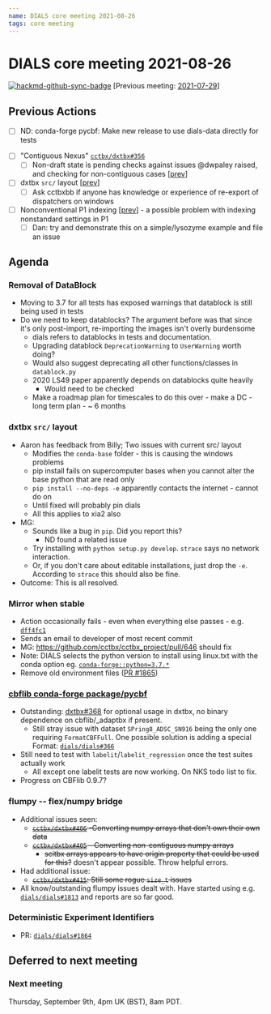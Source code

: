 ```yaml
---
name: DIALS core meeting 2021-08-26
tags: core meeting
---
```


# DIALS core meeting 2021-08-26

[![hackmd-github-sync-badge](https://hackmd.io/RQncDJGAThKzc3FcdfD8Mw/badge)](https://hackmd.io/RQncDJGAThKzc3FcdfD8Mw)
[Previous meeting: [2021-07-29](https://dials.github.io/kb/core/20210729)]


## Previous Actions

* [ ] ND: conda-forge pycbf: Make new release to use dials-data directly for tests
- [ ] "Contiguous Nexus" [`cctbx/dxtbx#356`](https://github.com/cctbx/dxtbx/pull/356)
    - [ ] Non-draft state is pending checks against issues @dwpaley raised, and checking for non-contiguous cases [[prev](https://dials.github.io/kb/core/20210715#contiguous-nexus-pr)]
- [ ] dxtbx `src/` layout [[prev](https://dials.github.io/kb/core/20210715#src-layout-for-dxtbx)]
    - [ ] Ask cctbxbb if anyone has knowledge or experience of re-export of dispatchers on windows
- [ ] Nonconventional P1 indexing [[prev](https://dials.github.io/kb/core/20210715#nonconventional-p1-indexing)] - a possible problem with indexing nonstandard settings in P1
    - [ ] Dan: try and demonstrate this on a simple/lysozyme example and file an issue

## Agenda

### Removal of DataBlock

- Moving to 3.7 for all tests has exposed warnings that datablock is still being used in tests
- Do we need to keep datablocks? The argument before was that since it's only post-import, re-importing the images isn't overly burdensome
  - dials refers to datablocks in tests and documentation.
  - Upgrading datablock `DeprecationWarning` to `UserWarning` worth doing?
  - Would also suggest deprecating all other functions/classes in `datablock.py`
  - 2020 LS49 paper apparently depends on datablocks quite heavily
      - Would need to be checked
  - Make a roadmap plan for timescales to do this over - make a DC - long term plan - ~ 6 months

### dxtbx `src/` layout

- Aaron has feedback from Billy; Two issues with current src/ layout
    - Modifies the `conda-base` folder - this is causing the windows problems
    - pip install fails on supercomputer bases when you cannot alter the base python that are read only
    - `pip install --no-deps -e` apparently contacts the internet - cannot do on 
    - Until fixed will probably pin dials
    - All this applies to xia2 also
- MG:
  - Sounds like a bug in `pip`. Did you report this?
    - ND found a related issue
  - Try installing with `python setup.py develop`. `strace` says no network interaction.
  - Or, if you don't care about editable installations, just drop the `-e`. According to `strace` this should also be fine.
- Outcome: This is all resolved.


### Mirror when stable
- Action occasionally fails - even when everything else passes - e.g. [`dff4fc1`](https://github.com/cctbx/cctbx_project/runs/3178538760)
- Sends an email to developer of most recent commit
- MG: https://github.com/cctbx/cctbx_project/pull/646 should fix
- Note: DIALS selects the python version to install using linux.txt with the conda option eg. [`conda-forge::python=3.7.*`](https://github.com/dials/dials/blob/d895ad2d0b5a6be86da402566d357556ab005afc/installer/bootstrap.py#L118)
- Remove old environment files ([PR #1865](https://github.com/dials/dials/pull/1865))

### [cbflib conda-forge package/pycbf](https://dials.github.io/kb/core/20210520#cbflib-conda-forge-package)

* Outstanding: [dxtbx#368](https://github.com/cctbx/dxtbx/pull/368) for optional usage in dxtbx, no binary dependence on cbflib/_adaptbx if present.
    * Still stray issue with dataset `SPring8_ADSC_SN916` being the only one requiring `FormatCBFFull`. One possible solution is adding a special Format: [`dials/dials#366`](https://github.com/cctbx/dxtbx/pull/366)
* Still need to test with `labelit`/`labelit_regression` once the test suites actually work
    * All except one labelit tests are now working. On NKS todo list to fix.
* Progress on CBFlib 0.9.7?

### flumpy -- flex/numpy bridge
- Additional issues seen:
    - ~~[`cctbx/dxtbx#406`](https://github.com/cctbx/dxtbx/issues/406) -Converting numpy arrays that don't own their own data~~
    - ~~[`cctbx/dxtbx#405`](https://github.com/cctbx/dxtbx/issues/405) - Converting non-contiguous numpy arrays~~
        - ~~scitbx arrays appears to have origin property that could be used for this?~~ doesn't appear possible. Throw helpful errors.
- Had additional issue:
    - ~~[`cctbx/dxtbx#415`](https://github.com/cctbx/dxtbx/issues/415): Still some rogue `size_t` issues~~
- All know/outstanding flumpy issues dealt with. Have started using e.g. [`dials/dials#1813`](https://github.com/dials/dials/pull/1813) and reports are so far good.

### Deterministic Experiment Identifiers

- PR: [`dials/dials#1864`](https://github.com/dials/dials/pull/1864)



## Deferred to next meeting


### Next meeting
Thursday, September 9th, 4pm UK (BST), 8am PDT.
